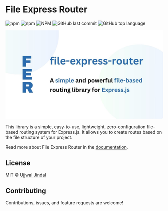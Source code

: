 # File Express Router

![npm](https://img.shields.io/npm/v/file-express-router) ![npm](https://img.shields.io/npm/dt/file-express-router) ![NPM](https://img.shields.io/npm/l/file-express-router) ![GitHub last commit](https://img.shields.io/github/last-commit/jindalujjwal0720/file-express-router) ![GitHub top language](https://img.shields.io/github/languages/top/jindalujjwal0720/file-express-router)

![File Express Router](/fer-social.jpg)

This library is a simple, easy-to-use, lightweight, zero-configuration file-based routing system for Express.js. It allows you to create routes based on the file structure of your project.

Read more about File Express Router in the [documentation](https://jindalujjwal0720.github.io/file-express-router/).

## License

MIT © [Ujjwal Jindal](LICENSE)

## Contributing

Contributions, issues, and feature requests are welcome!
